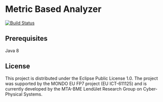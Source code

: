 # Metric Based Analyzer

[![Build Status](https://travis-ci.org/FTSRG/graph-analyzer.svg)](https://travis-ci.org/FTSRG/graph-analyzer)

## Prerequisites

Java 8

## License

This project is distributed under the Eclipse Public License 1.0. The project was supported by the MONDO EU FP7 project (EU ICT-611125) and is currently developed by the MTA-BME Lendület Research Group on Cyber-Physical Systems.

